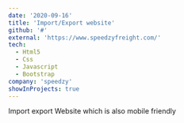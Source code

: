 ```yaml
---
date: '2020-09-16'
title: 'Import/Export website'
github: '#'
external: 'https://www.speedzyfreight.com/'
tech:
  - Html5
  - Css
  - Javascript
  - Bootstrap
company: 'speedzy'
showInProjects: true
---
```


Import export Website which is also mobile friendly
